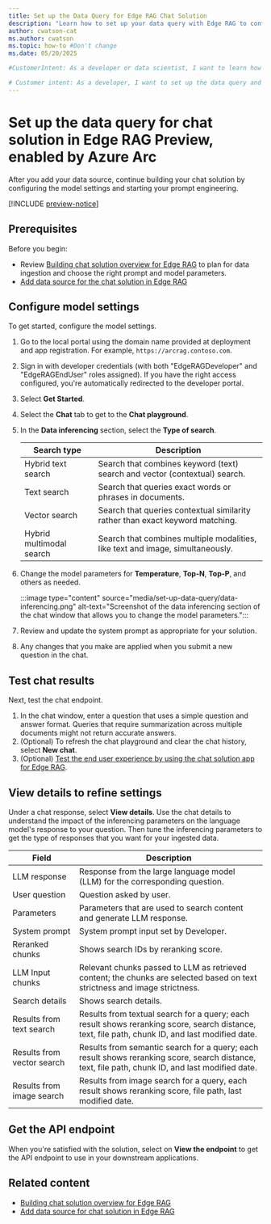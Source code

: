 ```yaml
---
title: Set up the Data Query for Edge RAG Chat Solution
description: "Learn how to set up your data query with Edge RAG to configure model settings and create effective AI-driven chat solutions."
author: cwatson-cat
ms.author: cwatson
ms.topic: how-to #Don't change
ms.date: 05/20/2025

#CustomerIntent: As a developer or data scientist, I want to learn how to use prompt engineering with Azure AI Search so that I can create more effective and accurate AI-driven search experiences for my applications.

# Customer intent: As a developer, I want to set up the data query and configure model settings for the Edge RAG chat solution, so that I can create effective AI-driven chat experiences tailored to my application's requirements.
---
```


# Set up the data query for chat solution in Edge RAG Preview, enabled by Azure Arc

After you add your data source, continue building your chat solution by configuring the model settings and starting your prompt engineering.

[!INCLUDE [preview-notice](includes/preview-notice.md)]

## Prerequisites

Before you begin:

- Review [Building chat solution overview for Edge RAG](build-chat-solution-overview.md) to plan for data ingestion and choose the right prompt and model parameters.
- [Add data source for the chat solution in Edge RAG](add-data-source.md)

## Configure model settings 

To get started, configure the model settings.

1. Go to the local portal using the domain name provided at deployment and app registration. For example, `https://arcrag.contoso.com`.
1. Sign in with developer credentials (with both "EdgeRAGDeveloper" and "EdgeRAGEndUser" roles assigned). If you have the right access configured, you're automatically  redirected to the developer portal.
1. Select **Get Started**.
1. Select the **Chat** tab to get to the **Chat playground**.
1. In the **Data inferencing** section, select the **Type of search**. 


   | Search type              | Description                 |
   |--------------------------|-----------------------------|
   | Hybrid text search       | Search that combines keyword (text) search and vector (contextual) search. |
   | Text search              | Search that queries exact words or phrases in documents.                   |
   | Vector search            | Search that queries contextual similarity rather than exact keyword matching. |
   | Hybrid multimodal search | Search that combines multiple modalities, like text and image, simultaneously.   |

1. Change the model parameters for **Temperature**, **Top-N**, **Top-P**, and others as needed.

   :::image type="content" source="media/set-up-data-query/data-inferencing.png" alt-text="Screenshot of the data inferencing section of the chat window that allows you to change the model parameters.":::

1. Review and update the system prompt as appropriate for your solution.
1. Any changes that you make are applied when you submit a new question in the chat.

## Test chat results

Next, test the chat endpoint.

1. In the chat window, enter a question that uses a simple question and answer format. Queries that require summarization across multiple documents might not return accurate answers.
1. (Optional) To refresh the chat playground and clear the chat history, select **New chat**.
1. (Optional) [Test the end user experience by using the chat solution app for Edge RAG](test-end-user-app.md).

## View details to refine settings

Under a chat response, select **View details**. Use the chat details to understand the impact of the inferencing parameters on the language model's response to your question. Then tune the inferencing parameters to get the type of responses that you want for your ingested data.

| Field            | Description                                                                                     |
|------------------------|-------------------------------------------------------------------------------------------------|
| LLM response           | Response from the large language model (LLM) for the corresponding question.   |
| User question          | Question asked by user.     |
| Parameters             | Parameters that are used to search content and generate LLM response.              |
| System prompt          | System prompt input set by Developer.    |
| Reranked chunks        | Shows search IDs by reranking score.   |
| LLM Input chunks       | Relevant chunks passed to LLM as retrieved content; the chunks are selected based on text strictness and image strictness. |
| Search details         | Shows search details.    |
| Results from text search | Results from textual search for a query; each result shows reranking score, search distance, text, file path, chunk ID, and last modified date. |
| Results from vector search | Results from semantic search for a query; each result shows reranking score, search distance, text, file path, chunk ID, and last modified date. |
| Results from image search | Results from image search for a query, each result shows reranking score, file path, last modified date. |

## Get the API endpoint

When you're satisfied with the solution, select on **View the endpoint** to get the API endpoint to use in your downstream applications.

## Related content

- [Building chat solution overview for Edge RAG](build-chat-solution-overview.md)
- [Add data source for chat solution in Edge RAG](add-data-source.md)
